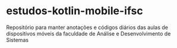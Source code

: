 # estudos-kotlin-mobile-ifsc
Repositório para manter anotações e códigos diários das aulas de dispositivos móveis da faculdade de Análise e Desenvolvimento de Sistemas
